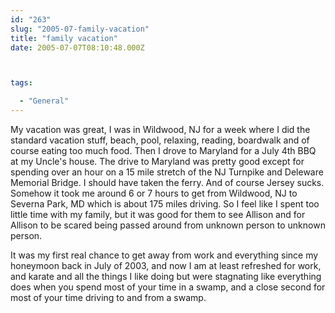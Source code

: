 ```yaml
---
id: "263"
slug: "2005-07-family-vacation"
title: "family vacation"
date: 2005-07-07T08:10:48.000Z



tags:

  - "General"
---
```

<div class="sqs-html-content">
  <p>My vacation was great, I was in Wildwood, NJ for a week where I did the standard vacation stuff, beach, pool, relaxing, reading, boardwalk and of course eating too much food.  Then I drove to Maryland for a July 4th BBQ at my Uncle's house.
The drive to Maryland was pretty good except for spending over an hour on a 15 mile stretch of the NJ Turnpike and Deleware Memorial Bridge.  I should have taken the ferry.   And of course Jersey sucks.  Somehow it took me around 6 or 7 hours to get from Wildwood, NJ to Severna Park, MD which is about 175 miles driving.  So I feel like I spent too little time with my family, but it was good for them to see Allison and for Allison to be scared being passed around from unknown person to unknown person.</p>
<p>It was my first real chance to get away from work and everything since my honeymoon back in July of 2003, and now I am at least refreshed for work, and karate and all the things I like doing but were stagnating like everything does when you spend most of your time in a swamp, and a close second for most of your time driving to and from a swamp.</p>
</div>
